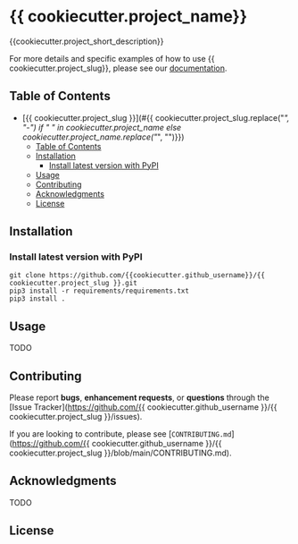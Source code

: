 # {{ cookiecutter.project_name}}

<!-- TODO: Add badges -->
<!-- [![PyPI version](https://badge.fury.io/py/mdlearn.svg)](https://badge.fury.io/py/mdlearn) -->
<!-- [![Documentation Status](https://readthedocs.org/projects/mdlearn/badge/?version=latest)](https://mdlearn.readthedocs.io/en/latest/?badge=latest) -->

{{cookiecutter.project_short_description}}

For more details and specific examples of how to use {{ cookiecutter.project_slug}}, please see our [documentation](https://readthedocs.org/).

## Table of Contents
- [{{ cookiecutter.project_slug }}](#{{ cookiecutter.project_slug.replace("_", "-") if " " in cookiecutter.project_name else cookiecutter.project_name.replace("_", "")}})
  - [Table of Contents](#table-of-contents)
  - [Installation](#installation)
    - [Install latest version with PyPI](#install-latest-version-with-pypi)
  - [Usage](#usage)
  - [Contributing](#contributing)
  - [Acknowledgments](#acknowledgments)
  - [License](#license)

## Installation

### Install latest version with PyPI 

```
git clone https://github.com/{{cookiecutter.github_username}}/{{ cookiecutter.project_slug }}.git
pip3 install -r requirements/requirements.txt
pip3 install .
``` 

## Usage

TODO

## Contributing

Please report **bugs**, **enhancement requests**, or **questions** through the [Issue Tracker](https://github.com/{{ cookiecutter.github_username }}/{{ cookiecutter.project_slug }}/issues).

If you are looking to contribute, please see [`CONTRIBUTING.md`](https://github.com/{{ cookiecutter.github_username }}/{{ cookiecutter.project_slug }}/blob/main/CONTRIBUTING.md).


## Acknowledgments

TODO

## License

<!-- {{ cookiecutter.project_slug }} has a TODO license, as seen in the [LICENSE](https://github.com/ramanathanlab/mdlearn/blob/main/LICENSE) file. -->
